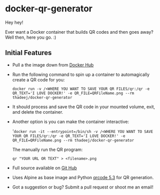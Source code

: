 # docker-qr-generator

Hey hey!

Ever want a Docker container that builds QR codes and then goes away? Well then, here you go. :)

## Initial Features

* Pull a the image down from [Docker Hub](https://hub.docker.com/r/thadeej/docker-qr-generator/)
* Run the following command to spin up a container to automagically create a QR code for you:

    `docker run -v /<WHERE YOU WANT TO SAVE YOUR QR FILES/qr:/qr -e QR_TEXT='I LOVE DOCKER!' -e QR_FILE=QRFileName.png --rm thadeej/docker-qr-generator`
* It should process and save the QR code in your mounted volume, exit, and delete the container.
* Another option is you can make the container interactive: 
    
    '`docker run -it --entrypoint=/bin/sh -v /<WHERE YOU WANT TO SAVE YOUR QR FILES/qr:/qr -e QR_TEXT='I LOVE DOCKER!' -e QR_FILE=QRFileName.png --rm thadeej/docker-qr-generator`

    The manually run the QR program: 
    
    `qr "YOUR URL OR TEXT" > <filename>.png`

* Full source available on [Git Hub](https://github.com/Valien/docker-qr-generator)
* Uses Alpine as base image and Python [qrcode 5.3](https://pypi.python.org/pypi/qrcode) for QR generation.
* Got a suggestion or bug? Submit a pull request or shoot me an email!
